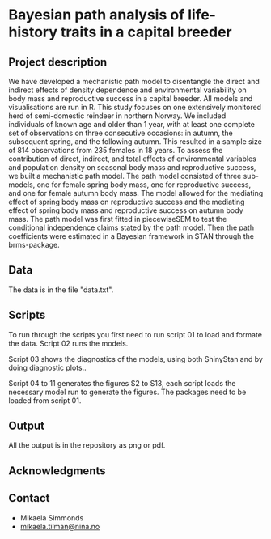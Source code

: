 
# Bayesian path analysis of life-history traits in a capital breeder

## Project description
We have developed a mechanistic path model to disentangle the direct and indirect effects of density dependence and environmental variability on body mass and reproductive success in a capital breeder. All models and visualisations are run in R.
This study focuses on one extensively monitored herd of semi-domestic reindeer in northern Norway. We included individuals of known age and older than 1 year, with at least one complete set of observations on three consecutive occasions: in autumn, the subsequent spring, and the following autumn. This resulted in a sample size of 814 observations from 235 females in 18 years.
To assess the contribution of direct, indirect, and total effects of environmental variables and population density on seasonal body mass and reproductive success, we built a mechanistic path model. The path model consisted of three sub-models, one for female spring body mass, one for reproductive success, and one for female autumn body mass. The model allowed for the mediating effect of spring body mass on reproductive success and the mediating effect of spring body mass and reproductive success on autumn body mass.
The path model was first fitted in piecewiseSEM to test the conditional independence claims stated by the path model. Then the path coefficients were estimated in a Bayesian framework in STAN through the brms-package.

## Data
The data is in the file "data.txt".

## Scripts
To run through the scripts you first need to run script 01 to load and formate the data. Script 02 runs the models.

Script 03 shows the diagnostics of the models, using both ShinyStan and by doing diagnostic plots..

Script 04 to 11 generates the figures S2 to S13, each script loads the necessary model run to generate the figures. The packages need to be loaded from script 01.

## Output
All the output is in the repository as png or pdf.

## Acknowledgments

## Contact
* Mikaela Simmonds
* mikaela.tilman@nina.no


